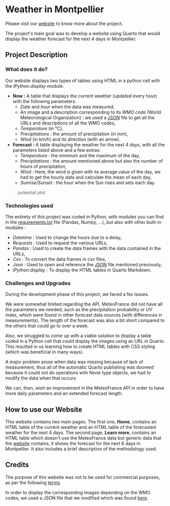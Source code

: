 # Weather in Montpellier
Please visit our [website](https://guibouland.github.io/PersonalProject/) to know more about the project.

The project's main goal was to develop a website using Quarto that would display the weather forecast for the next 4 days in Montpellier.

## Project Description
### What does it do?
Our website displays two types of tables using HTML in a python cell with the *IPython.display* module:
- **Now :** A table that displays the current weather (updated every hour) with the following parameters:  
    - *Date* and *hour* when the data was measured,  
    - An image and a description corresponding to its *WMO code* (World Meteorological Organization) : we used a [JSON](descriptions.json) file to get all the URLs and descriptions of all the WMO codes,  
    - *Temperature* (in °C),  
    - *Precipitations :* the amount of precipitation (in mm),  
    - *Wind* (in km/h) and its *direction* (with an arrow).  
- **Forecast :** A table displaying the weather for the next 4 days, with all the parameters listed above and a few extras:  
    - *Temperature :* the minimum and the maximum of the day,  
    - *Precipitations :* the amount mentioned above but also the number of hours of precipitation,  
    - *Wind :* Here, the wind is given with its average value of the day, we had to get the hourly data and calculate the mean of each day,
    - *Sunrise/Sunset :* the hour when the Sun rises and sets each day.  

> potential plot

### Technologies used
The entirety of this project was coded in Python, with modules you can find in the [requirements.txt](requirements.txt) file (Pandas, Numpy, ...), but also with other built-in modules :  
- *Datetime :* Used to change the hours due to a delay,
- *Requests :* Used to request the various URLs,
- *Pandas :* Used to create the data frames with the data contained in the URLs,
- *Csv :* To convert the data frames in csv files,
- *Json :* Used to open and reference the [JSON](descriptions.json) file mentioned previously,
- *IPython.display :* To display the HTML tables in Quarto Markdown.

### Challenges and Upgrades
During the development phase of this project, we faced a fex issues.  

We were somewhat limited regarding the API.  MeteoFrance did not have all the parameters we needed, such as the precipitation probability or UV index, which were found in other forecast data sources (with differences in measurements). The length of the forecast was also a bit short compared to the others that could go to over a week.

Also, we struggled to come up with a viable solution to display a table coded in a Python cell that could display the images using an URL in Quarto. This resulted in us learning how to create HTML tables with CSS styling (which was beneficial in many ways).

A major problem arose when data was missing because of lack of measurement, thus all of the automatic Quarto publishing was doomed because it could not do operations with None type objects, we had to modify the data when that occurs.

We can, then, wish an improvement in the MeteoFrance API in order to have more daily parameters and an extended forecast length.

## How to use our Website
This website contains two main pages. The first one, **Home**, contains an HTML table of the current weather and an HTML table of the forecasted weather for the next 4 days. The second page, **Learn more**, contains an HTML table which doesn't use the MeteoFrance data but generic data that the [website](https://open-meteo.com/en/docs) contains, it shows the forecast for the next 6 days in Montpellier. It also includes a brief description of the methodology used.

## Credits
The purpose of this website was not to be used for commercial purposes, as per the following [terms](https://open-meteo.com/en/terms).

In order to display the corresponding images depending on the WMO codes, we used a JSON file that we modified which was found [here](https://gist.github.com/stellasphere/9490c195ed2b53c707087c8c2db4ec0c).